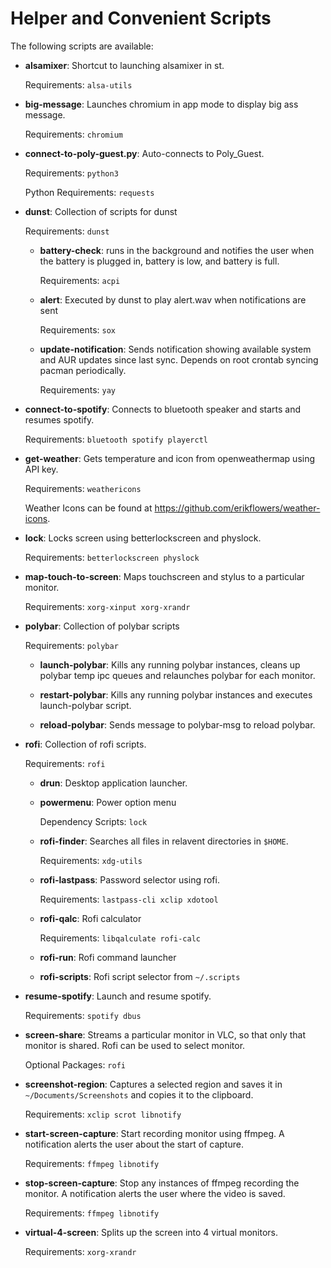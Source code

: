 # Helper and Convenient Scripts

The following scripts are available:

- **alsamixer**: Shortcut to launching alsamixer in st.

    Requirements: `alsa-utils`

- **big-message**: Launches chromium in app mode to display big ass message.

    Requirements: `chromium`

- **connect-to-poly-guest.py**: Auto-connects to Poly\_Guest.

    Requirements: `python3`

    Python Requirements: `requests`


- **dunst**: Collection of scripts for dunst

    Requirements: `dunst`

    - **battery-check**: runs in the background and notifies the user when the
    battery is plugged in, battery is low, and battery is full.

        Requirements: `acpi`

    - **alert**: Executed by dunst to play alert.wav when notifications are
    sent

        Requirements: `sox`

    - **update-notification**: Sends notification showing available system and
    AUR updates since last sync. Depends on root crontab syncing pacman
    periodically.

        Requirements: `yay`


- **connect-to-spotify**: Connects to bluetooth speaker and starts and resumes
spotify.

    Requirements: `bluetooth spotify playerctl`

- **get-weather**: Gets temperature and icon from openweathermap using API key.

    Requirements: `weathericons`

    Weather Icons can be found at https://github.com/erikflowers/weather-icons.

- **lock**: Locks screen using betterlockscreen and physlock.

    Requirements: `betterlockscreen physlock`

- **map-touch-to-screen**: Maps touchscreen and stylus to a particular monitor.

    Requirements: `xorg-xinput xorg-xrandr`


- **polybar**: Collection of polybar scripts

    Requirements: `polybar`

    - **launch-polybar**: Kills any running polybar instances, cleans up polybar temp ipc queues and relaunches polybar for each monitor.

    - **restart-polybar**: Kills any running polybar instances and executes
    launch-polybar script.

    - **reload-polybar**: Sends message to polybar-msg to reload polybar. 


- **rofi**: Collection of rofi scripts.
    
    Requirements: `rofi`

    - **drun**: Desktop application launcher.

    - **powermenu**: Power option menu

        Dependency Scripts: `lock`

    - **rofi-finder**: Searches all files in relavent directories in `$HOME`.

        Requirements: `xdg-utils`

    - **rofi-lastpass**: Password selector using rofi.

        Requirements: `lastpass-cli xclip xdotool`

    - **rofi-qalc**: Rofi calculator

        Requirements: `libqalculate rofi-calc`

    - **rofi-run**: Rofi command launcher

    - **rofi-scripts**: Rofi script selector from `~/.scripts`
    

- **resume-spotify**: Launch and resume spotify.

    Requirements: `spotify dbus`

- **screen-share**: Streams a particular monitor in VLC, so that only that
monitor is shared. Rofi can be used to select monitor.

    Optional Packages: `rofi`

- **screenshot-region**: Captures a selected region and saves it in 
`~/Documents/Screenshots` and copies it to the clipboard.

    Requirements: `xclip scrot libnotify`

- **start-screen-capture**: Start recording monitor using ffmpeg. A
notification alerts the user about the start of capture.

    Requirements: `ffmpeg libnotify`

- **stop-screen-capture**: Stop any instances of ffmpeg recording the monitor.
A notification alerts the user where the video is saved.
    
    Requirements: `ffmpeg libnotify`

- **virtual-4-screen**: Splits up the screen into 4 virtual monitors.

    Requirements: `xorg-xrandr`
